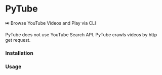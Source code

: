 # PyTube

⏭️ Browse YouTube Videos and Play via CLI

PyTube does not use YouTube Search API.
PyTube crawls videos by http get request.

### Installation

### Usage
